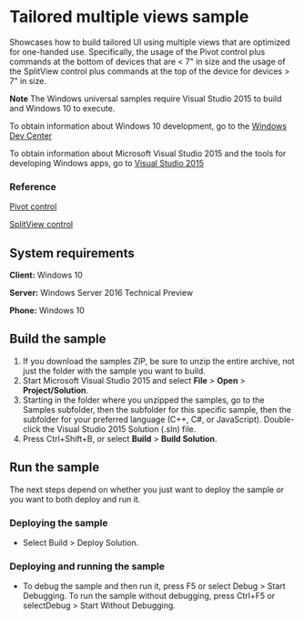 <!---
  category: ControlsLayoutAndText
  samplefwlink: http://go.microsoft.com/fwlink/p/?LinkId=620636
--->

# Tailored multiple views sample

Showcases how to build tailored UI using multiple views that are optimized for one-handed use.  Specifically, the usage of the Pivot control plus commands at the bottom of devices that are < 7" in size and the usage of the SplitView control plus commands at the top of the device for devices > 7" in size.

**Note** The Windows universal samples require Visual Studio 2015 to build and Windows 10 to execute.
 
To obtain information about Windows 10 development, go to the [Windows Dev Center](http://go.microsoft.com/fwlink/?LinkID=532421)

To obtain information about Microsoft Visual Studio 2015 and the tools for developing Windows apps, go to [Visual Studio 2015](http://go.microsoft.com/fwlink/?LinkID=532422)

### Reference

<!-- Add links to related API -->

[Pivot control](https://msdn.microsoft.com/library/windows/apps/windows.ui.xaml.controls.pivot.aspx)

[SplitView control](https://msdn.microsoft.com/library/windows/apps/windows.ui.xaml.controls.splitview.aspx)

## System requirements

**Client:** Windows 10

**Server:** Windows Server 2016 Technical Preview

**Phone:**  Windows 10

## Build the sample

1. If you download the samples ZIP, be sure to unzip the entire archive, not just the folder with the sample you want to build. 
2. Start Microsoft Visual Studio 2015 and select **File** \> **Open** \> **Project/Solution**.
3. Starting in the folder where you unzipped the samples, go to the Samples subfolder, then the subfolder for this specific sample, then the subfolder for your preferred language (C++, C#, or JavaScript). Double-click the Visual Studio 2015 Solution (.sln) file.
4. Press Ctrl+Shift+B, or select **Build** \> **Build Solution**.

## Run the sample

The next steps depend on whether you just want to deploy the sample or you want to both deploy and run it.

### Deploying the sample

- Select Build > Deploy Solution. 

### Deploying and running the sample

- To debug the sample and then run it, press F5 or select Debug >  Start Debugging. To run the sample without debugging, press Ctrl+F5 or selectDebug > Start Without Debugging. 
